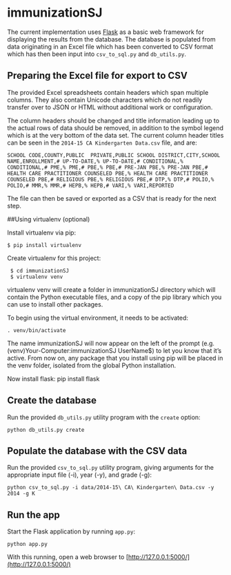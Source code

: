 # immunizationSJ

The current implementation uses [Flask](http://flask.pocoo.org/) as a basic web framework for displaying the results from the database. The database is populated from data originating in an Excel file which has been converted to CSV format which has then been input into `csv_to_sql.py` and `db_utils.py`.

## Preparing the Excel file for export to CSV

The provided Excel spreadsheets contain headers which span multiple columns. They also contain Unicode characters which do not readily transfer over to JSON or HTML without additional work or configuration.

The column headers should be changed and title information leading up to the actual rows of data should be removed, in addition to the symbol legend which is at the very bottom of the data set. The current column header titles can be seen in the `2014-15 CA Kindergarten Data.csv` file, and are:

    SCHOOL CODE,COUNTY,PUBLIC  PRIVATE,PUBLIC SCHOOL DISTRICT,CITY,SCHOOL NAME,ENROLLMENT,# UP-TO-DATE,% UP-TO-DATE,# CONDITIONAL,% CONDITIONAL,# PME,% PME,# PBE,% PBE,# PRE-JAN PBE,% PRE-JAN PBE,# HEALTH CARE PRACTITIONER COUNSELED PBE,% HEALTH CARE PRACTITIONER COUNSELED PBE,# RELIGIOUS PBE,% RELIGIOUS PBE,# DTP,% DTP,# POLIO,% POLIO,# MMR,% MMR,# HEPB,% HEPB,# VARI,% VARI,REPORTED

The file can then be saved or exported as a CSV that is ready for the next step.

##Using virtualenv (optional)

Install virtualenv via pip:

    $ pip install virtualenv

 Create virtualenv for this project:

     $ cd immunizationSJ
     $ virtualenv venv

 virtualenv venv will create a folder in immunizationSJ directory which will contain the Python executable files, and a copy of the pip library which you can use to install other packages. 

To begin using the virtual environment, it needs to be activated:

    . venv/bin/activate

The name immunizationSJ will now appear on the left of the prompt (e.g. (venv)Your-Computer:immunizationSJ UserName$) to let you know that it’s active. From now on, any package that you install using pip will be placed in the venv folder, isolated from the global Python installation.

Now install flask:
    pip install flask    

## Create the database
Run the provided `db_utils.py` utility program with the `create` option:

    python db_utils.py create

## Populate the database with the CSV data
Run the provided `csv_to_sql.py` utility program, giving arguments for the appropriate input file (-i), year (-y), and grade (-g):

    python csv_to_sql.py -i data/2014-15\ CA\ Kindergarten\ Data.csv -y 2014 -g K

## Run the app

Start the Flask application by running `app.py`:

    python app.py

With this running, open a web browser to [http://127.0.0.1:5000/](http://127.0.0.1:5000/)